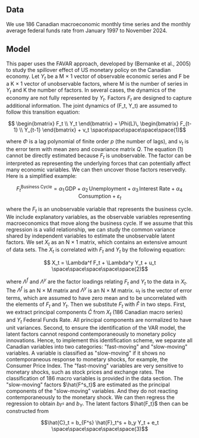 ## Data
We use 186 Canadian
macroeconomic monthly time series and the monthly average federal funds rate from January 1997 to November 2024.

## Model

This paper uses the FAVAR approach, developed by (Bernanke et al., 2005)
to study the spillover effect of US monetary policy on the Canadian
economy. Let $Y_t$ be a M $\times$ 1 vector of observable economic
series and F be a K $\times$ 1 vector of unobservable factors, where M
is the number of series in $Y_t$ and K the number of factors. In several
cases, the dynamics of the economy are not fully represented by $Y_t$.
Factors $F_t$ are designed to capture additional information. The joint dynamics of (F_t, Y_t) are assumed to follow this transition equation:


```math

  \begin{bmatrix} 
    F_t \\ 
    Y_t 
  \end{bmatrix}
  = \Phi(L)\,
    \begin{bmatrix} 
      F_{t-1} \\ 
      Y_{t-1} 
    \end{bmatrix}
    + v_t
  \space\space\space\space\space(1)
```


where $\Phi$ is a lag polynomial of finite order $p$ (the
number of lags), and $v_t$ is the error term with mean zero and
covariance matrix $Q$. The equation (1)
cannot be directly estimated because $F_t$ is unobservable. The factor
can be interpreted as representing the underlying forces that can
potentially affect many economic variables. We can then uncover those
factors reservedly. Here is a simplified example:

```math

F_{t}^{\mathrm{Business\ Cycle}}
  = \alpha_1\,\mathrm{GDP}
  + \alpha_2\,\mathrm{Unemployment}
  + \alpha_3\,\mathrm{Interest\ Rate}
  + \alpha_4\,\mathrm{Consumption}
  + \varepsilon_t

```

where the $F_t$ is an unobservable variable that represents the business
cycle. We include explanatory variables, as the observable variables
representing macroeconomics that move along the business cycle. If we
assume that this regression is a valid relationship, we can study the
common variance shared by independent variables to estimate the
unobservable latent factors. We set $X_t$ as an N $\times$ 1 matrix,
which contains an extensive amount of data sets. The $X_t$ is correlated
with $F_t$ and $Y_t$ by the following equation:

```math

X_t = \Lambda^f F_t + \Lambda^y Y_t + u_t
\space\space\space\space\space(2)
```

where $\Lambda^f$ and $\Lambda^y$ are the factor loadings relating $F_t$
and $Y_t$ to the data in $X_t$. The $\Lambda^f$ is an N $\times$ M
matrix and $\Lambda^y$ is an N $\times$ M matrix. $u_t$ is the vector of
error terms, which are assumed to have zero mean and to be uncorrelated
with the elements of $F_t$ and $Y_t$. Then we substitute $F_t$ with
$\hat{F}$ in two steps. First, we extract principal components $\hat{C}$
from $X_t$ (186 Canadian macro series) and $Y_t$ Federal Funds Rate. All
principal components are normalized to have unit variances. Second, to
ensure the identification of the VAR model, the latent factors cannot
respond contemporaneously to monetary policy innovations. Hence, to
implement this identification scheme, we separate all Canadian variables
into two categories: "fast-moving" and "slow-moving" variables. A
variable is classified as "slow-moving" if it shows no contemporaneous
response to monetary shocks, for example, the Consumer Price Index. The
"fast-moving" variables are very sensitive to monetary shocks, such as
stock prices and exchange rates. The classification of 186 macro
variables is provided in the data section. The "slow-moving" factors
$\hat{F^s_t}$ are estimated as the principal components of the
"slow-moving" variables. And they do not reacting contemporaneously to
the monetary shock. We can then regress the regression 
to obtain $b_{F^s}$ and $b_Y$. The latent
factors $\hat{F_t}$ then can be constructed from

```math
\hat{C}_t = b_{F^s} \hat{F}_t^s + b_y Y_t + e_t
\space\space\space\space\space(3)
```



